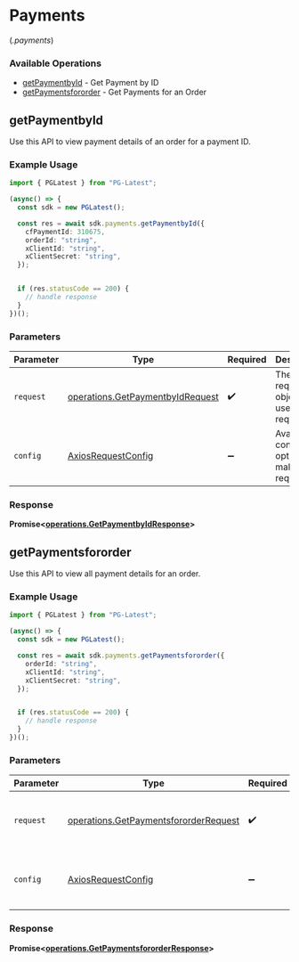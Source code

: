 # Payments
(*.payments*)

### Available Operations

* [getPaymentbyId](#getpaymentbyid) - Get Payment by ID
* [getPaymentsfororder](#getpaymentsfororder) - Get Payments for an Order

## getPaymentbyId

Use this API to view payment details of an order for a payment ID.

### Example Usage

```typescript
import { PGLatest } from "PG-Latest";

(async() => {
  const sdk = new PGLatest();

  const res = await sdk.payments.getPaymentbyId({
    cfPaymentId: 310675,
    orderId: "string",
    xClientId: "string",
    xClientSecret: "string",
  });


  if (res.statusCode == 200) {
    // handle response
  }
})();
```

### Parameters

| Parameter                                                                            | Type                                                                                 | Required                                                                             | Description                                                                          |
| ------------------------------------------------------------------------------------ | ------------------------------------------------------------------------------------ | ------------------------------------------------------------------------------------ | ------------------------------------------------------------------------------------ |
| `request`                                                                            | [operations.GetPaymentbyIdRequest](../../models/operations/getpaymentbyidrequest.md) | :heavy_check_mark:                                                                   | The request object to use for the request.                                           |
| `config`                                                                             | [AxiosRequestConfig](https://axios-http.com/docs/req_config)                         | :heavy_minus_sign:                                                                   | Available config options for making requests.                                        |


### Response

**Promise<[operations.GetPaymentbyIdResponse](../../models/operations/getpaymentbyidresponse.md)>**


## getPaymentsfororder

Use this API to view all payment details for an order.

### Example Usage

```typescript
import { PGLatest } from "PG-Latest";

(async() => {
  const sdk = new PGLatest();

  const res = await sdk.payments.getPaymentsfororder({
    orderId: "string",
    xClientId: "string",
    xClientSecret: "string",
  });


  if (res.statusCode == 200) {
    // handle response
  }
})();
```

### Parameters

| Parameter                                                                                      | Type                                                                                           | Required                                                                                       | Description                                                                                    |
| ---------------------------------------------------------------------------------------------- | ---------------------------------------------------------------------------------------------- | ---------------------------------------------------------------------------------------------- | ---------------------------------------------------------------------------------------------- |
| `request`                                                                                      | [operations.GetPaymentsfororderRequest](../../models/operations/getpaymentsfororderrequest.md) | :heavy_check_mark:                                                                             | The request object to use for the request.                                                     |
| `config`                                                                                       | [AxiosRequestConfig](https://axios-http.com/docs/req_config)                                   | :heavy_minus_sign:                                                                             | Available config options for making requests.                                                  |


### Response

**Promise<[operations.GetPaymentsfororderResponse](../../models/operations/getpaymentsfororderresponse.md)>**

